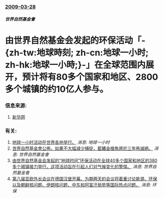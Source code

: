 ### [2009-03-28](/news/2009/03/28/index.md)

##### 世界自然基金會
# 由世界自然基金会发起的环保活动「-{zh-tw:地球時刻; zh-cn:地球一小时; zh-hk:地球一小時;}-」在全球范围内展开，预计将有80多个国家和地区、2800多个城镇的约10亿人参与。




### 信息来源:

1. [新华网](http://news.xinhuanet.com/newscenter/2009-03/28/content_11091280.htm)

### 有关:

1. [ 地球一小时活动在世界各地举行。](/news/2010/03/26/地球一小时活动在世界各地举行.md) _消息: 地球一小时_
2. [世界自然基金會公佈，如果不大幅減少捕捉，藍鰭金槍魚將於三年佈滅絕。](/news/2009/04/14/世界自然基金會公佈-如果不大幅減少捕捉-藍鰭金槍魚將於三年佈滅絕.md) _消息: 世界自然基金會_
3. [由世界自然基金会发起的“地球时间”环保活动在全球40多个国家和地区的380多个城镇接力举行，这项活动旨在引起人们对气候变化的警惕。](/news/2008/03/29/由世界自然基金会发起的-地球时间-环保活动在全球40多个国家和地区的380多个城镇接力举行-这项活动旨在引起人们对气候变.md) _消息: 世界自然基金會_
4. [第八届亚欧外长会议在德国汉堡开幕。为期两天的会议将着重讨论能源、环保以及朝鲜核问题、伊朗核问题、中东和阿富汗局势等国际热点问题。](/news/2007/05/28/第八届亚欧外长会议在德国汉堡开幕-为期两天的会议将着重讨论能源-环保以及朝鲜核问题-伊朗核问题-中东和阿富汗局势等国际热.md) _消息: 环保_
